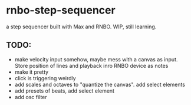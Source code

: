 # rnbo-step-sequencer
a step sequencer built with Max and RNBO. WIP, still learning.  
  
    
  
TODO:  
-  
- make velocity input somehow, maybe mess with a canvas as input. Store position of lines and playback inro RNBO device as notes    
- make it pretty  
- click is triggering weirdly  
- add scales and octaves to "quantize the canvas". add select elements  
- add presets of beats, add select element  
- add osc filter  
 
